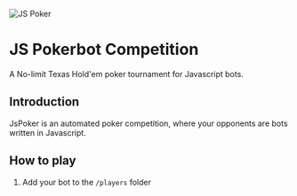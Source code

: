 ![JS Poker](http://img.mdp.im.s3.amazonaws.com/2013m19Untitled_83t55f.jpg)

# JS Pokerbot Competition

A No-limit Texas Hold'em poker tournament for Javascript bots.

## Introduction

JsPoker is an automated poker competition, where your opponents are bots written in Javascript.

## How to play

1. Add your bot to the ```/players``` folder

